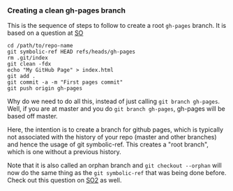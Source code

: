 ### Creating a clean gh-pages branch

This is the sequence of steps to follow to create a root `gh-pages` branch. It is based on a question at [SO]

``` {shell}
cd /path/to/repo-name
git symbolic-ref HEAD refs/heads/gh-pages
rm .git/index
git clean -fdx
echo "My GitHub Page" > index.html
git add .
git commit -a -m "First pages commit"
git push origin gh-pages
```

Why do we need to do all this, instead of just calling `git branch gh-pages`. Well, if you are at master and you do `git branch gh-pages`, gh-pages will be based off master.

Here, the intention is to create a branch for github pages, which is typically not associated with the history of your repo (master and other branches) and hence the usage of git symbolic-ref. This creates a "root branch", which is one without a previous history.

Note that it is also called an orphan branch and `git checkout --orphan` will now do the same thing as the `git symbolic-ref` that was being done before. Check out this question on [SO2] as well.

[SO]: http://stackoverflow.com/questions/9088803/whats-the-difference-between-git-symbolic-ref-head-refs-heads-gh-pages-and-g

[SO2]:  http://stackoverflow.com/a/8815361/526535